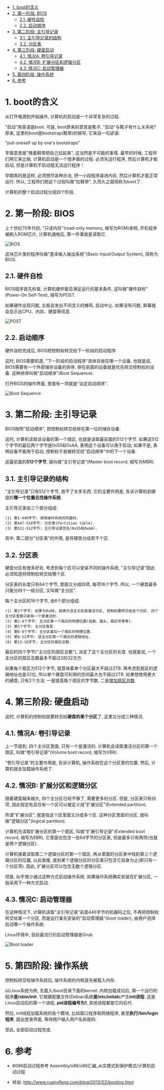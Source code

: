 <!-- @import "[TOC]" {cmd="toc" depthFrom=1 depthTo=6 orderedList=false} -->

<!-- code_chunk_output -->

- [1. boot的含义](#1-boot的含义)
- [2. 第一阶段: BIOS](#2-第一阶段bios)
  - [2.1. 硬件自检](#21-硬件自检)
  - [2.2. 启动顺序](#22-启动顺序)
- [3. 第二阶段: 主引导记录](#3-第二阶段主引导记录)
  - [3.1. 主引导记录的结构](#31-主引导记录的结构)
  - [3.2. 分区表](#32-分区表)
- [4. 第三阶段: 硬盘启动](#4-第三阶段硬盘启动)
  - [4.1. 情况A: 卷引导记录](#41-情况a卷引导记录)
  - [4.2. 情况B: 扩展分区和逻辑分区](#42-情况b扩展分区和逻辑分区)
  - [4.3. 情况C: 启动管理器](#43-情况c启动管理器)
- [5. 第四阶段: 操作系统](#5-第四阶段操作系统)
- [6. 参考](#6-参考)

<!-- /code_chunk_output -->

# 1. boot的含义

从打开电源到开始操作, 计算机的启动是一个非常复杂的过程. 

"启动"用英语是boot. 可是, boot原来的意思是靴子, "启动"与靴子有什么关系呢? 原来, 这里的boot是bootstrap(鞋带)的缩写, 它来自一句谚语: 

"pull oneself up by one's bootstraps"

字面意思是"拽着鞋带把自己拉起来", 这当然是不可能的事情. 最早的时候, 工程师们用它来比喻, 计算机启动是一个很矛盾的过程: 必须先运行程序, 然后计算机才能启动, 但是计算机不启动就无法运行程序！

早期真的是这样, 必须想尽各种办法, 把一小段程序装进内存, 然后计算机才能正常运行. 所以, 工程师们把这个过程叫做"拉鞋带", 久而久之就简称为boot了. 

计算机的整个启动过程分成四个阶段. 

# 2. 第一阶段: BIOS

上个世纪70年代初, "只读内存"(read-only memory, 缩写为ROM)发明, 开机程序被刷入ROM芯片, 计算机通电后, 第一件事就是读取它. 

![BIOS](images/1.png)

这块芯片里的程序叫做"基本输入输出系统"(Basic Input/Output System), 简称为BIOS. 

## 2.1. 硬件自检

BIOS程序首先检查, 计算机硬件能否满足运行的基本条件, 这叫做"硬件自检"(Power-On Self-Test), 缩写为POST. 

如果硬件出现问题, 主板会发出不同含义的蜂鸣, 启动中止. 如果没有问题, 屏幕就会显示出CPU、内存、硬盘等信息. 

![POST](images/2.png)

## 2.2. 启动顺序

硬件自检完成后, BIOS把控制权转交给下一阶段的启动程序. 

这时, BIOS需要知道, "下一阶段的启动程序"具体存放在哪一个设备. 也就是说, BIOS需要有一个外部储存设备的排序, 排在前面的设备就是优先转交控制权的设备. 这种排序叫做"启动顺序"(Boot Sequence). 

打开BIOS的操作界面, 里面有一项就是"设定启动顺序". 

![Boot Sequence](images/3.png)

# 3. 第二阶段: 主引导记录

BIOS按照"启动顺序", 把控制权转交给排在第一位的储存设备. 

这时, 计算机读取该设备的第一个扇区, 也就是读取最前面的512个字节. 如果这512个字节的最后两个字节是0x55和0xAA, 表明这个设备可以用于启动; 如果不是, 表明设备不能用于启动, 控制权于是被转交给"启动顺序"中的下一个设备. 

这最前面的**512个字节**, 就叫做"主引导记录"(Master boot record, 缩写为MBR). 

## 3.1. 主引导记录的结构

"主引导记录"只有512个字节, 放不了太多东西. 它的主要作用是, 告诉计算机到硬盘的**哪一个位置去找操作系统**. 

主引导记录由三个部分组成: 

```
(1) 第1-446字节: 调用操作系统的机器码. 
(2) 第447-510字节: 分区表(Partition table). 
(3) 第511-512字节: 主引导记录签名(0x55和0xAA). 
```

其中, 第二部分"分区表"的作用, 是将硬盘分成若干个区. 

## 3.2. 分区表

硬盘分区有很多好处. 考虑到每个区可以安装不同的操作系统, "主引导记录"因此必须知道将控制权转交给哪个区. 

分区表的长度只有64个字节, 里面又分成四项, 每项16个字节. 所以, 一个硬盘最多只能分四个一级分区, 又叫做"主分区". 

每个主分区的16个字节, 由6个部分组成: 

```
(1) 第1个字节: 如果为0x80, 就表示该主分区是激活分区, 控制权要转交给这个分区. 四个主分区里面只能有一个是激活的. 
(2) 第2-4个字节: 主分区第一个扇区的物理位置(柱面、磁头、扇区号等等). 
(3) 第5个字节: 主分区类型. 
(4) 第6-8个字节: 主分区最后一个扇区的物理位置. 
(5) 第9-12字节: 该主分区第一个扇区的逻辑地址. 
(6) 第13-16字节: 主分区的扇区总数. 
```

最后的四个字节("主分区的扇区总数"), 决定了这个主分区的长度. 也就是说, 一个主分区的扇区总数最多不超过2的32次方. 

如果每个扇区为512个字节, 就意味着单个分区最大不超过2TB. 再考虑到扇区的逻辑地址也是32位, 所以单个硬盘可利用的空间最大也不超过2TB. 如果想使用更大的硬盘, 只有2个方法: 一是提高每个扇区的字节数, 二是[增加扇区总数](https://en.wikipedia.org/wiki/GUID_Partition_Table). 

# 4. 第三阶段: 硬盘启动

这时, 计算机的控制权就要转交给**硬盘的某个分区**了, 这里又分成三种情况. 

## 4.1. 情况A: 卷引导记录

上一节提到, 四个主分区里面, 只有一个是激活的. 计算机会读取激活分区的第一个扇区, 叫做"卷引导记录"(Volume boot record, 缩写为VBR). 

"卷引导记录"的主要作用是, 告诉计算机, 操作系统在这个分区里的位置. 然后, 计算机就会加载操作系统了. 

## 4.2. 情况B: 扩展分区和逻辑分区

随着硬盘越来越大, 四个主分区已经不够了, 需要更多的分区. 但是, 分区表只有四项, 因此规定有且仅有一个区可以被定义成"扩展分区"(Extended partition). 

所谓"扩展分区", 就是指这个区里面又分成多个区. 这种分区里面的分区, 就叫做"逻辑分区"(logical partition). 

计算机先读取扩展分区的第一个扇区, 叫做"扩展引导记录"(Extended boot record, 缩写为EBR). 它里面也包含一张64字节的分区表, 但是最多只有两项(也就是两个逻辑分区). 

计算机接着读取第二个逻辑分区的第一个扇区, 再从里面的分区表中找到第三个逻辑分区的位置, 以此类推, 直到某个逻辑分区的分区表只包含它自身为止(即只有一个分区项). 因此, 扩展分区可以包含无数个逻辑分区. 

但是, 似乎很少通过这种方式启动操作系统. 如果操作系统确实安装在扩展分区, 一般采用下一种方式启动. 

## 4.3. 情况C: 启动管理器

在这种情况下, 计算机读取"主引导记录"前面446字节的机器码之后, 不再把控制权转交给某一个分区, 而是运行事先安装的"启动管理器"(boot loader), 由用户选择启动哪一个操作系统. 

Linux环境中, 目前最流行的启动管理器是Grub. 

![Boot loader](images/4.png)

# 5. 第四阶段: 操作系统

控制权转交给操作系统后, 操作系统的内核首先被载入内存. 

以Linux系统为例, 先载入/boot目录下面的kernel. 内核加载成功后, 第一个运行的程序**是/sbin/init**. 它根据配置文件(Debian系统**是/etc/initab**)产生**init进程**. 这是Linux启动后的第一个进程, **pid进程编号为1**, 其他进程都是它的后代. 

然后, init线程加载系统的各个模块, 比如窗口程序和网络程序, 直至**执行/bin/login程序**, 跳出登录界面, 等待用户输入用户名和密码. 

至此, 全部启动过程完成. 

# 6. 参考

- 8086启动过程参考 Assembly/x86/x86汇编_从实模式到保护模式/计算机启动过程

- 转自: http://www.ruanyifeng.com/blog/2013/02/booting.html
